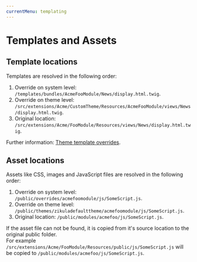 ```yaml
---
currentMenu: templating
---
```

# Templates and Assets

## Template locations

Templates are resolved in the following order:

1. Override on system level: `/templates/bundles/AcmeFooModule/News/display.html.twig`.
2. Override on theme level: `/src/extensions/Acme/CustomTheme/Resources/AcmeFooModule/views/News/display.html.twig`.
3. Original location: `/src/extensions/Acme/FooModule/Resources/views/News/display.html.twig`.

Further information: [Theme template overrides](../Themes/TemplateOverrides.md).

## Asset locations

Assets like CSS, images and JavaScript files are resolved in the following order:

1. Override on system level: `/public/overrides/acmefoomodule/js/SomeScript.js`.
2. Override on theme level: `/public/themes/zikuladefaulttheme/acmefoomodule/js/SomeScript.js`.
3. Original location: `/public/modules/acmefoo/js/SomeScript.js`.

If the asset file can not be found, it is copied from it's source location to the original public folder.  
For example `/src/extensions/Acme/FooModule/Resources/public/js/SomeScript.js` will be copied to `/public/modules/acmefoo/js/SomeScript.js`.
